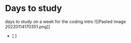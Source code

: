 # Days to study
days to study on a week  for the coding intro
![[Pasted image 20220114170351.png]]
- [ ] 